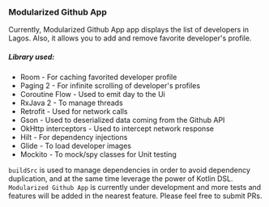 ### Modularized Github App
Currently, Modularized Github App app displays the list of developers in Lagos. Also, it allows you to add and remove favorite developer's profile.

##### Library used:
- Room - For caching favorited developer profile
- Paging 2 - For infinite scrolling of developer's profiles
- Coroutine Flow - Used to emit day to the Ui
- RxJava 2 - To manage threads
- Retrofit - Used for network calls
- Gson - Used to deserialized data coming from the Github API
- OkHttp interceptors - Used to intercept network response
- Hilt - For dependency injections
- Glide - To load developer images
- Mockito - To mock/spy classes for Unit testing

`buildSrc` is used to manage dependencies in order to avoid dependency duplication, and at the same time leverage the power of Kotlin DSL.
`Modularized Github App` is currently under development and more tests and features will be added in the nearest feature. Please feel free to submit PRs.